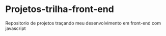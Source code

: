 # Projetos-trilha-front-end
Repositorio de projetos traçando meu desenvolvimento em front-end com javascript
